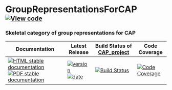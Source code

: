 <!-- BEGIN HEADER -->
# GroupRepresentationsForCAP&ensp;<sup><sup>[![View code][code-img]][code-url]</sup></sup>

### Skeletal category of group representations for CAP

| Documentation | Latest Release | Build Status of [CAP_project](/../../) | Code Coverage |
| ------------- | -------------- | ------------ | ------------- |
| [![HTML stable documentation][html-img]][html-url] [![PDF stable documentation][pdf-img]][pdf-url] | [![version][version-img]][version-url] [![date][date-img]][date-url] | [![Build Status][tests-img]][tests-url] | [![Code Coverage][codecov-img]][codecov-url] |

<!-- END HEADER -->

<!-- BEGIN FOOTER -->
[html-img]: https://img.shields.io/badge/🔗%20HTML-stable-blue.svg
[html-url]: https://homalg-project.github.io/CAP_project/GroupRepresentationsForCAP/doc/chap0_mj.html

[pdf-img]: https://img.shields.io/badge/🔗%20PDF-stable-blue.svg
[pdf-url]: https://homalg-project.github.io/CAP_project/GroupRepresentationsForCAP/download_pdf.html

[version-img]: https://img.shields.io/endpoint?url=https://homalg-project.github.io/CAP_project/GroupRepresentationsForCAP/badge_version.json&label=🔗%20version&color=yellow
[version-url]: https://homalg-project.github.io/CAP_project/GroupRepresentationsForCAP/view_release.html

[date-img]: https://img.shields.io/endpoint?url=https://homalg-project.github.io/CAP_project/GroupRepresentationsForCAP/badge_date.json&label=🔗%20released%20on&color=yellow
[date-url]: https://homalg-project.github.io/CAP_project/GroupRepresentationsForCAP/view_release.html

[tests-img]: https://github.com/homalg-project/CAP_project/workflows/Tests/badge.svg?branch=master
[tests-url]: https://github.com/homalg-project/CAP_project/actions?query=workflow%3ATests+branch%3Amaster

[codecov-img]: https://codecov.io/gh/homalg-project/CAP_project/branch/master/graph/badge.svg?flag=GroupRepresentationsForCAP
[codecov-url]: https://codecov.io/gh/homalg-project/CAP_project/tree/master/GroupRepresentationsForCAP

[code-img]: https://img.shields.io/badge/-View%20code-blue?logo=github
[code-url]: https://github.com/homalg-project/CAP_project/tree/master/GroupRepresentationsForCAP#top
<!-- END FOOTER -->
